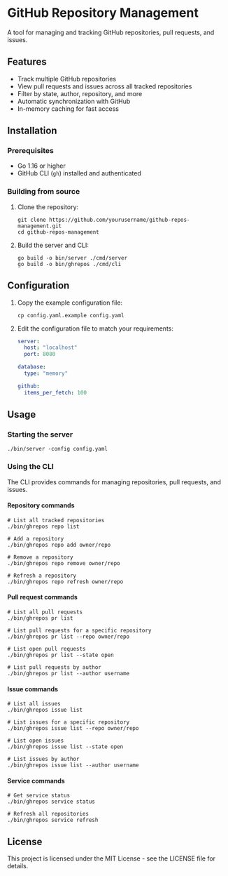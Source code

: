 # GitHub Repository Management

A tool for managing and tracking GitHub repositories, pull requests, and issues.

## Features

- Track multiple GitHub repositories
- View pull requests and issues across all tracked repositories
- Filter by state, author, repository, and more
- Automatic synchronization with GitHub
- In-memory caching for fast access

## Installation

### Prerequisites

- Go 1.16 or higher
- GitHub CLI (`gh`) installed and authenticated

### Building from source

1. Clone the repository:
   ```
   git clone https://github.com/yourusername/github-repos-management.git
   cd github-repos-management
   ```

2. Build the server and CLI:
   ```
   go build -o bin/server ./cmd/server
   go build -o bin/ghrepos ./cmd/cli
   ```

## Configuration

1. Copy the example configuration file:
   ```
   cp config.yaml.example config.yaml
   ```

2. Edit the configuration file to match your requirements:
   ```yaml
   server:
     host: "localhost"
     port: 8080

   database:
     type: "memory"

   github:
     items_per_fetch: 100
   ```

## Usage

### Starting the server

```
./bin/server -config config.yaml
```

### Using the CLI

The CLI provides commands for managing repositories, pull requests, and issues.

#### Repository commands

```
# List all tracked repositories
./bin/ghrepos repo list

# Add a repository
./bin/ghrepos repo add owner/repo

# Remove a repository
./bin/ghrepos repo remove owner/repo

# Refresh a repository
./bin/ghrepos repo refresh owner/repo
```

#### Pull request commands

```
# List all pull requests
./bin/ghrepos pr list

# List pull requests for a specific repository
./bin/ghrepos pr list --repo owner/repo

# List open pull requests
./bin/ghrepos pr list --state open

# List pull requests by author
./bin/ghrepos pr list --author username
```

#### Issue commands

```
# List all issues
./bin/ghrepos issue list

# List issues for a specific repository
./bin/ghrepos issue list --repo owner/repo

# List open issues
./bin/ghrepos issue list --state open

# List issues by author
./bin/ghrepos issue list --author username
```

#### Service commands

```
# Get service status
./bin/ghrepos service status

# Refresh all repositories
./bin/ghrepos service refresh
```

## License

This project is licensed under the MIT License - see the LICENSE file for details. 